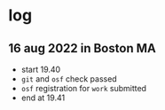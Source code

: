 # log

## 16 aug 2022 in Boston MA

- start 19.40
- `git` and `osf` check passed
- `osf` registration for `work` submitted
- end at 19.41
